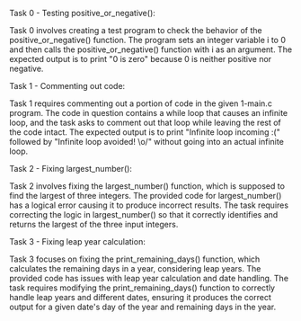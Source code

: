 Task 0 - Testing positive_or_negative():

Task 0 involves creating a test program to check the behavior of the positive_or_negative() function.
The program sets an integer variable i to 0 and then calls the positive_or_negative() function with i as an argument.
The expected output is to print "0 is zero" because 0 is neither positive nor negative.

Task 1 - Commenting out code:

Task 1 requires commenting out a portion of code in the given 1-main.c program.
The code in question contains a while loop that causes an infinite loop, and the task asks to comment out that loop while leaving the rest of the code intact.
The expected output is to print "Infinite loop incoming :(" followed by "Infinite loop avoided! \o/" without going into an actual infinite loop.

Task 2 - Fixing largest_number():

Task 2 involves fixing the largest_number() function, which is supposed to find the largest of three integers.
The provided code for largest_number() has a logical error causing it to produce incorrect results.
The task requires correcting the logic in largest_number() so that it correctly identifies and returns the largest of the three input integers.

Task 3 - Fixing leap year calculation:

Task 3 focuses on fixing the print_remaining_days() function, which calculates the remaining days in a year, considering leap years.
The provided code has issues with leap year calculation and date handling.
The task requires modifying the print_remaining_days() function to correctly handle leap years and different dates, ensuring it produces the correct output for a given date's day of the year and remaining days in the year.
